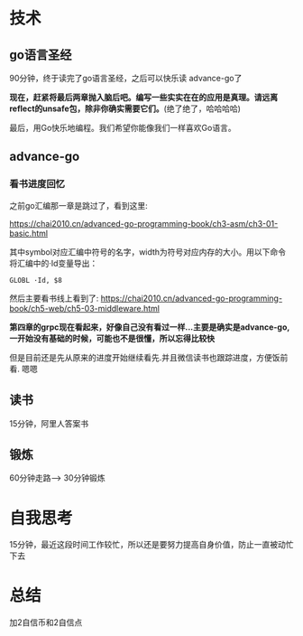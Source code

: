 # 技术
## go语言圣经
90分钟，终于读完了go语言圣经，之后可以快乐读 advance-go了

**现在，赶紧将最后两章抛入脑后吧。编写一些实实在在的应用是真理。请远离reflect的unsafe包，除非你确实需要它们。**(绝了绝了，哈哈哈哈)

最后，用Go快乐地编程。我们希望你能像我们一样喜欢Go语言。

## advance-go
### 看书进度回忆
之前go汇编那一章是跳过了，看到这里:

https://chai2010.cn/advanced-go-programming-book/ch3-asm/ch3-01-basic.html

其中symbol对应汇编中符号的名字，width为符号对应内存的大小。用以下命令将汇编中的·Id变量导出：

`GLOBL ·Id, $8`

然后主要看书线上看到了: https://chai2010.cn/advanced-go-programming-book/ch5-web/ch5-03-middleware.html

**第四章的grpc现在看起来，好像自己没有看过一样...主要是确实是advance-go,一开始没有基础的时候，可能也不是很懂，所以忘得比较快**

但是目前还是先从原来的进度开始继续看先.并且微信读书也跟踪进度，方便饭前看. 嗯嗯

## 读书
15分钟，阿里人答案书

## 锻炼
60分钟走路--> 30分钟锻炼

# 自我思考
15分钟，最近这段时间工作较忙，所以还是要努力提高自身价值，防止一直被动忙下去

# 总结
加2自信币和2自信点